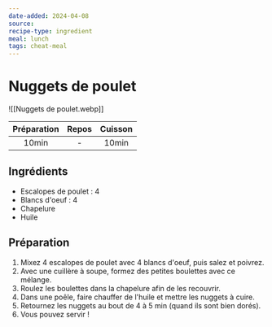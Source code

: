 ```yaml
---
date-added: 2024-04-08
source: 
recipe-type: ingredient
meal: lunch
tags: cheat-meal
---
```


# Nuggets de poulet

![[Nuggets de poulet.webp]]

| Préparation | Repos | Cuisson |
|:-----------:|:-----:|:-------:|
|    10min    |   -   |  10min  |

## Ingrédients

- Escalopes de poulet : 4
- Blancs d'oeuf : 4
- Chapelure
- Huile

## Préparation

1. Mixez 4 escalopes de poulet avec 4 blancs d'oeuf, puis salez et poivrez.
2. Avec une cuillère à soupe, formez des petites boulettes avec ce mélange.
3. Roulez les boulettes dans la chapelure afin de les recouvrir.
4. Dans une poêle, faire chauffer de l'huile et mettre les nuggets à cuire.
5. Retournez les nuggets au bout de 4 à 5 min (quand ils sont bien dorés).
6. Vous pouvez servir !
